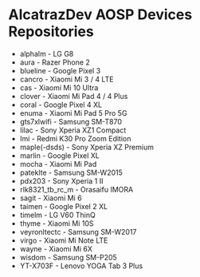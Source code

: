 
<!--

**Here are some ideas to get you started:**

🙋‍♀️ A short introduction - what is your organization all about?
🌈 Contribution guidelines - how can the community get involved?
👩‍💻 Useful resources - where can the community find your docs? Is there anything else the community should know?
🍿 Fun facts - what does your team eat for breakfast?
🧙 Remember, you can do mighty things with the power of [Markdown](https://docs.github.com/github/writing-on-github/getting-started-with-writing-and-formatting-on-github/basic-writing-and-formatting-syntax)
-->
# AlcatrazDev AOSP Devices Repositories
- alphalm - LG G8
- aura - Razer Phone 2
- blueline - Google Pixel 3
- cancro - Xiaomi Mi 3 / 4 LTE
- cas - Xiaomi Mi 10 Ultra
- clover - Xiaomi Mi Pad 4 / 4 Plus
- coral - Google Pixel 4 XL
- enuma - Xiaomi Mi Pad 5 Pro 5G
- gts7xlwifi - Samsung SM-T870
- lilac - Sony Xperia XZ1 Compact
- lmi - Redmi K30 Pro Zoom Edition
- maple(-dsds) - Sony Xperia XZ Premium
- marlin - Google Pixel XL
- mocha - Xiaomi Mi Pad
- pateklte - Samsung SM-W2015
- pdx203 - Sony Xperia 1 II
- rlk8321_tb_rc_m - Orasaifu IMORA
- sagit - Xiaomi Mi 6
- taimen - Google Pixel 2 XL
- timelm - LG V60 ThinQ
- thyme - Xiaomi Mi 10S
- veyronltectc - Samsung SM-W2017
- virgo - Xiaomi Mi Note LTE
- wayne - Xiaomi Mi 6X
- wisdom - Samsung SM-P205
- YT-X703F - Lenovo YOGA Tab 3 Plus
